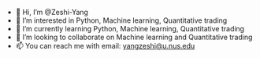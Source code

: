 - 👋 Hi, I’m @Zeshi-Yang
- 👀 I’m interested in Python, Machine learning, Quantitative trading
- 🌱 I’m currently learning Python, Machine learning, Quantitative trading
- 💞️ I’m looking to collaborate on Machine learning and Quantitative trading
- 📫 You can reach me with email: yangzeshi@u.nus.edu

<!---
Zeshi-Yang/Zeshi-Yang is a ✨ special ✨ repository because its `README.md` (this file) appears on your GitHub profile.
You can click the Preview link to take a look at your changes.
--->
